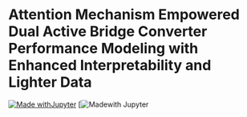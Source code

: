 # Attention Mechanism Empowered Dual Active Bridge Converter Performance Modeling with Enhanced Interpretability and Lighter Data
[![Made withJupyter](https://img.shields.io/badge/Made%20with-Jupyter-orange?style=for-the-badge&logo=Jupyter)](https://jupyter.org/try)
[![Madewith Jupyter](https://img.shields.io/badge/made%20with-Jupyter?style=for-the-badge&logo=jupyter&logoColor=%23F37626](https://jupyter.org/try))



